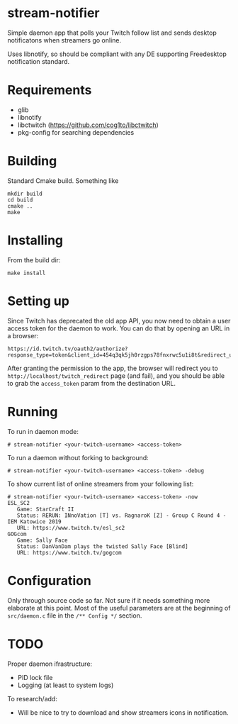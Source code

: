 # stream-notifier

Simple daemon app that polls your Twitch follow list and sends desktop notificatons when streamers go online.

Uses libnotify, so should be compliant with any DE supporting Freedesktop notification standard.

# Requirements

- glib
- libnotify
- libctwitch (https://github.com/cog1to/libctwitch)
- pkg-config for searching dependencies

# Building

Standard Cmake build. Something like

```
mkdir build
cd build
cmake ..
make
```

# Installing

From the build dir:

`make install`

# Setting up

Since Twitch has deprecated the old app API, you now need to obtain a user
access token for the daemon to work. You can do that by opening an URL in a
browser:

```
https://id.twitch.tv/oauth2/authorize?response_type=token&client_id=454q3qk5jh0rzgps78fnxrwc5u1i8t&redirect_uri=htp://localhost/twitch_redirect&scope=user%3Aread%3Afollows&state=12345
```

After granting the permission to the app, the browser will redirect you to
`http://localhost/twitch_redirect` page (and fail), and you should be able to
grab the `access_token` param from the destination URL.

# Running

To run in daemon mode:

`# stream-notifier <your-twitch-username> <access-token>`

To run a daemon without forking to background:

`# stream-notifier <your-twitch-username> <access-token> -debug`

To show current list of online streamers from your following list:

```
# stream-notifier <your-twitch-username> <access-token> -now
ESL_SC2
   Game: StarCraft II
   Status: RERUN: INnoVation [T] vs. RagnaroK [Z] - Group C Round 4 - IEM Katowice 2019
   URL: https://www.twitch.tv/esl_sc2
GOGcom
   Game: Sally Face
   Status: DanVanDam plays the twisted Sally Face [Blind]
   URL: https://www.twitch.tv/gogcom
```

# Configuration

Only through source code so far. Not sure if it needs something more elaborate at this point. Most of the useful parameters are at the beginning of `src/daemon.c` file in the `/** Config */` section.

# TODO

Proper daemon ifrastructure:

- PID lock file
- Logging (at least to system logs)

To research/add:

- Will be nice to try to download and show streamers icons in notification.

